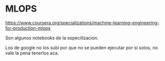 # MLOPS
https://www.coursera.org/specializations/machine-learning-engineering-for-production-mlops

Son algunos notebooks de la especilizacion.

Los de google no los subi por que no se pueden ejecutar por si solos, no vale la pena tenerlos aca.
